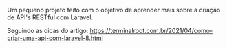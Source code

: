 Um pequeno projeto feito com o objetivo de aprender mais sobre a criação de API's RESTful com Laravel.

Seguindo as dicas do artigo: https://terminalroot.com.br/2021/04/como-criar-uma-api-com-laravel-8.html
